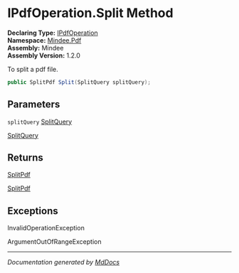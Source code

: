 ﻿<!--  
  <auto-generated>   
    The contents of this file were generated by a tool.  
    Changes to this file may be list if the file is regenerated  
  </auto-generated>   
-->

# IPdfOperation.Split Method

**Declaring Type:** [IPdfOperation](../index.md)  
**Namespace:** [Mindee.Pdf](../../index.md)  
**Assembly:** Mindee  
**Assembly Version:** 1.2.0

To split a pdf file.

```csharp
public SplitPdf Split(SplitQuery splitQuery);
```

## Parameters

`splitQuery`  [SplitQuery](../../SplitQuery/index.md)

[SplitQuery](../../SplitQuery/index.md)

## Returns

[SplitPdf](../../SplitPdf/index.md)

[SplitPdf](../../SplitPdf/index.md)

## Exceptions

InvalidOperationException

ArgumentOutOfRangeException

___

*Documentation generated by [MdDocs](https://github.com/ap0llo/mddocs)*
